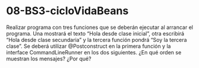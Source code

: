 # 08-BS3-cicloVidaBeans
Realizar programa con tres funciones que se deberán ejecutar al arrancar el programa. 
Una mostrará el texto “Hola desde clase inicial”, otra escribirá “Hola desde clase secundaria” y la tercera función pondrá “Soy la tercera clase”. 
Se deberá utilizar @Postconstruct en la primera función y la interface CommandLineRunner en los dos siguientes. ¿En qué orden se muestran los mensajes? ¿Por qué? 
